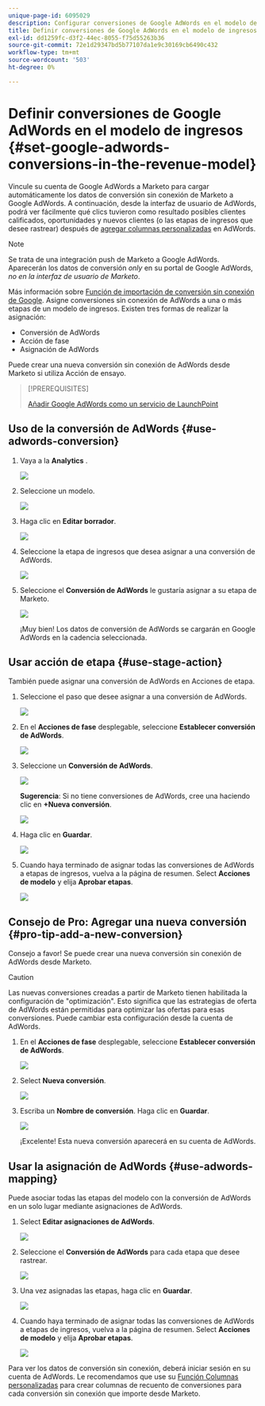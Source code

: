 ```yaml
---
unique-page-id: 6095029
description: Configurar conversiones de Google AdWords en el modelo de ingresos - Documentos de Marketo - Documentación del producto
title: Definir conversiones de Google AdWords en el modelo de ingresos
exl-id: dd1259fc-d3f2-44ec-8055-f75d55263b36
source-git-commit: 72e1d29347bd5b77107da1e9c30169cb6490c432
workflow-type: tm+mt
source-wordcount: '503'
ht-degree: 0%

---
```


# Definir conversiones de Google AdWords en el modelo de ingresos {#set-google-adwords-conversions-in-the-revenue-model}

Vincule su cuenta de Google AdWords a Marketo para cargar automáticamente los datos de conversión sin conexión de Marketo a Google AdWords. A continuación, desde la interfaz de usuario de AdWords, podrá ver fácilmente qué clics tuvieron como resultado posibles clientes calificados, oportunidades y nuevos clientes (o las etapas de ingresos que desee rastrear) después de [agregar columnas personalizadas](https://support.google.com/adwords/answer/3073556) en AdWords.

>[!NOTE]
>
>Se trata de una integración push de Marketo a Google AdWords. Aparecerán los datos de conversión _only_ en su portal de Google AdWords, _no en la interfaz de usuario de Marketo_.

Más información sobre [Función de importación de conversión sin conexión de Google](https://support.google.com/adwords/answer/2998031?hl=en). Asigne conversiones sin conexión de AdWords a una o más etapas de un modelo de ingresos. Existen tres formas de realizar la asignación:

* Conversión de AdWords
* Acción de fase
* Asignación de AdWords

Puede crear una nueva conversión sin conexión de AdWords desde Marketo si utiliza Acción de ensayo.

>[!PREREQUISITES]
>
>[Añadir Google AdWords como un servicio de LaunchPoint](/help/marketo/product-docs/administration/additional-integrations/add-google-adwords-as-a-launchpoint-service.md)

## Uso de la conversión de AdWords {#use-adwords-conversion}

1. Vaya a la **Analytics** .

   ![](assets/image2015-2-23-18-3a9-3a34.png)

1. Seleccione un modelo.

   ![](assets/image2015-2-23-18-3a3-3a12.png)

1. Haga clic en **Editar borrador**.

   ![](assets/image2015-3-10-15-3a3-3a20.png)

1. Seleccione la etapa de ingresos que desea asignar a una conversión de AdWords.

   ![](assets/image2015-2-26-16-3a40-3a2.png)

1. Seleccione el **Conversión de AdWords** le gustaría asignar a su etapa de Marketo.

   ![](assets/image2015-2-26-16-3a46-3a15.png)

   ¡Muy bien! Los datos de conversión de AdWords se cargarán en Google AdWords en la cadencia seleccionada.

## Usar acción de etapa {#use-stage-action}

También puede asignar una conversión de AdWords en Acciones de etapa.

1. Seleccione el paso que desee asignar a una conversión de AdWords.

   ![](assets/image2015-2-26-16-3a40-3a2.png)

1. En el **Acciones de fase** desplegable, seleccione **Establecer conversión de AdWords**.

   ![](assets/image2015-2-26-16-3a52-3a24.png)

1. Seleccione un **Conversión de AdWords**.

   ![](assets/image2015-2-26-16-3a54-3a47.png)

   **Sugerencia**: Si no tiene conversiones de AdWords, cree una haciendo clic en **+Nueva conversión**.

   ![](assets/image2015-2-26-21-3a22-3a10.png)

1. Haga clic en **Guardar**.

   ![](assets/image2015-2-26-16-3a56-3a2.png)

1. Cuando haya terminado de asignar todas las conversiones de AdWords a etapas de ingresos, vuelva a la página de resumen. Select **Acciones de modelo** y elija **Aprobar etapas**.

   ![](assets/image2015-2-27-12-3a20-3a20.png)

## Consejo de Pro: Agregar una nueva conversión {#pro-tip-add-a-new-conversion}

Consejo a favor! Se puede crear una nueva conversión sin conexión de AdWords desde Marketo.

>[!CAUTION]
>
>Las nuevas conversiones creadas a partir de Marketo tienen habilitada la configuración de &quot;optimización&quot;. Esto significa que las estrategias de oferta de AdWords están permitidas para optimizar las ofertas para esas conversiones. Puede cambiar esta configuración desde la cuenta de AdWords.

1. En el **Acciones de fase** desplegable, seleccione **Establecer conversión de AdWords**.

   ![](assets/image2015-2-26-16-3a52-3a24.png)

1. Select **Nueva conversión**.

   ![](assets/image2015-2-26-21-3a22-3a10.png)

1. Escriba un **Nombre de conversión**. Haga clic en **Guardar**.

   ![](assets/image2015-2-26-21-3a24-3a7.png)

   ¡Excelente! Esta nueva conversión aparecerá en su cuenta de AdWords.

## Usar la asignación de AdWords {#use-adwords-mapping}

Puede asociar todas las etapas del modelo con la conversión de AdWords en un solo lugar mediante asignaciones de AdWords.

1. Select **Editar asignaciones de AdWords**.

   ![](assets/image2015-2-26-17-3a3-3a29.png)

1. Seleccione el **Conversión de AdWords** para cada etapa que desee rastrear.

   ![](assets/image2015-2-26-17-3a6-3a15.png)

1. Una vez asignadas las etapas, haga clic en **Guardar**.

   ![](assets/image2015-2-26-17-3a7-3a48.png)

1. Cuando haya terminado de asignar todas las conversiones de AdWords a etapas de ingresos, vuelva a la página de resumen. Select **Acciones de modelo** y elija **Aprobar etapas**.

   ![](assets/image2015-2-27-12-3a20-3a20.png)

Para ver los datos de conversión sin conexión, deberá iniciar sesión en su cuenta de AdWords. Le recomendamos que use su [Función Columnas personalizadas](https://support.google.com/adwords/answer/3073556) para crear columnas de recuento de conversiones para cada conversión sin conexión que importe desde Marketo.
